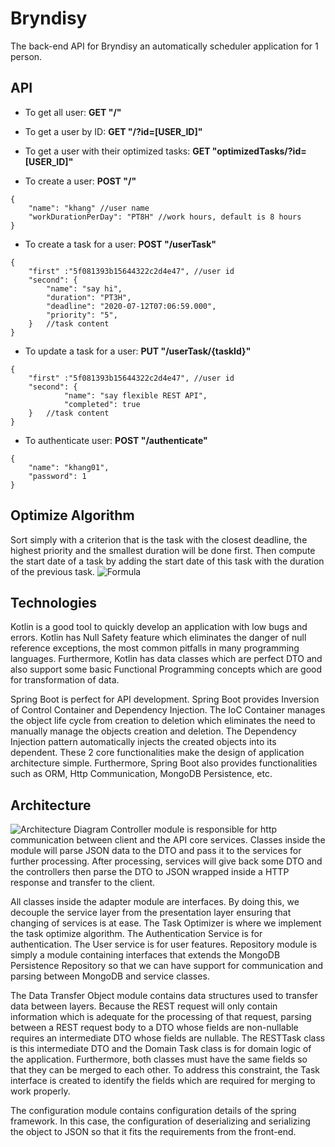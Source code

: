 # Bryndisy
The back-end API for Bryndisy an automatically scheduler application for 1 person.

## API
* To get all user: __GET "/"__

* To get a user by ID: __GET "/?id=[USER_ID]"__

* To get a user with their optimized tasks: __GET "optimizedTasks/?id=[USER_ID]"__

* To create a user: __POST "/"__
```
{
    "name": "khang" //user name
    "workDurationPerDay": "PT8H" //work hours, default is 8 hours
}
```

* To create a task for a user: __POST "/userTask"__
```
{
    "first" :"5f081393b15644322c2d4e47", //user id
    "second": {
        "name": "say hi",
        "duration": "PT3H",
        "deadline": "2020-07-12T07:06:59.000",
        "priority": "5",
    }   //task content
}
```

* To update a task for a user: __PUT "/userTask/{taskId}"__
```
{
    "first" :"5f081393b15644322c2d4e47", //user id
    "second": {
            "name": "say flexible REST API",
            "completed": true
    }   //task content
}
```

* To authenticate user: __POST "/authenticate"__
```
{
    "name": "khang01",
    "password": 1
}
```
## Optimize Algorithm
Sort simply with a criterion that is the task with the closest deadline, the highest priority and the smallest duration will be done first. Then compute the start date of a task by adding the start date of this task with the duration of the previous task.
![Formula](https://lh6.googleusercontent.com/B12rNdkUbkt9rCg1hcG1to1V30VWbJZgSZOhHNG00Ktrbl8FLtQ5YDOFuwsjSurFLtKbCzKhE00ou8xOfCazmRsxk6FsuOq6Pj0dmWq_)

## Technologies
Kotlin is a good tool to quickly develop an application with low bugs and errors. Kotlin has Null Safety feature which eliminates the danger of null reference exceptions, the most common pitfalls in many programming languages. Furthermore, Kotlin has data classes which are perfect DTO and also support some basic Functional Programming concepts which are good for transformation of data.

Spring Boot is perfect for API development. Spring Boot provides Inversion of Control Container and Dependency Injection. The IoC Container manages the object life cycle from creation to deletion which eliminates the need to manually manage the objects creation and deletion. The Dependency Injection pattern automatically injects the created objects into its dependent. These 2 core functionalities make the design of application architecture simple. Furthermore, Spring Boot also provides functionalities such as ORM, Http Communication, MongoDB Persistence, etc.

## Architecture
![Architecture Diagram](https://lh6.googleusercontent.com/UV_3mdIEPODVTffgxJtMP_SD8SqluRrcUAxdUaZH0J3ZE7D4GmI07_HvoZsfmUD2EuJqJySlXuSNGeez5TcTFvveyY_RndDYwukNDRCV)
Controller module is responsible for http communication between client and the API core services. Classes inside the module will parse JSON data to the DTO and pass it to the services for further processing. After processing, services will give back some DTO and the controllers then parse the DTO to JSON wrapped inside a HTTP response and transfer to the client.

All classes inside the adapter module are interfaces. By doing this, we decouple the service layer from the presentation layer ensuring that changing of services is at ease. The Task Optimizer is where we implement the task optimize algorithm. The Authentication Service is for authentication. The User service is for user features.
Repository module is simply a module containing interfaces that extends the MongoDB Persistence Repository so that we can have support for communication and parsing between MongoDB and service classes.

The Data Transfer Object module contains data structures used to transfer data between layers. Because the REST request will only contain information which is adequate for the processing of that request, parsing between a REST request body to a DTO whose fields are non-nullable requires an intermediate DTO whose fields are nullable. The RESTTask class is this intermediate DTO and the Domain Task class is for domain logic of the application. Furthermore, both classes must have the same fields so that they can be merged to each other. To address this constraint, the Task interface is created to identify the fields which are required for merging to work properly.

The configuration module contains configuration details of the spring framework. In this case, the configuration of deserializing and serializing the object to JSON so that it fits the requirements from the front-end.
